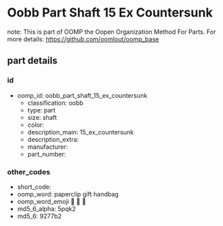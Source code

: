 # Oobb Part Shaft 15 Ex Countersunk  

note: This is part of OOMP the Oopen Organization Method For Parts. For more details: https://github.com/oomlout/oomp_base

##  part details





### id
* oomp_id: oobb_part_shaft_15_ex_countersunk
  * classification: oobb
  * type: part
  * size: shaft
  * color: 
  * description_main: 15_ex_countersunk
  * description_extra: 
  * manufacturer: 
  * part_number: 

### other_codes
* short_code: 
* oomp_word: paperclip gift handbag
* oomp_word_emoji :paperclip: :gift: :handbag:
* md5_6_alpha: 5pqk2
* md5_6: 9277b2